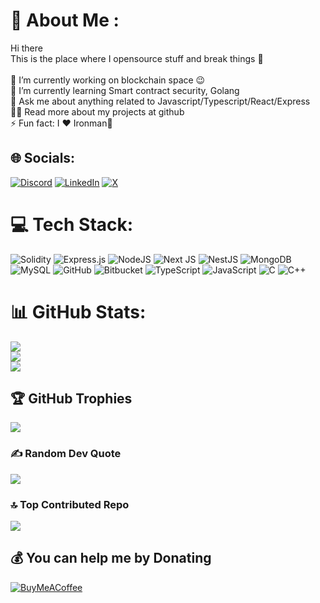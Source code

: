 # 💫 About Me :
Hi there <br>This is the place where I opensource stuff and break things 🤣<br><br>🔭  I’m currently working on blockchain space 😉<br>🌱  I’m currently learning Smart contract security, Golang<br>💬  Ask me about anything related to Javascript/Typescript/React/Express<br>👨‍💻  Read more about my projects at github<br>⚡  Fun fact: I ❤️ Ironman🫰


## 🌐 Socials:
[![Discord](https://img.shields.io/badge/Discord-%237289DA.svg?logo=discord&logoColor=white)](https://discord.gg/ABkDSyGm) 
[![LinkedIn](https://img.shields.io/badge/LinkedIn-%230077B5.svg?logo=linkedin&logoColor=white)](https://www.linkedin.com/in/maheswaran-kr/) 
[![X](https://img.shields.io/badge/X-black.svg?logo=X&logoColor=white)](https://x.com/maheswaran7746)

# 💻 Tech Stack:
![Solidity](https://img.shields.io/badge/Solidity-%23363636.svg?style=for-the-badge&logo=solidity&logoColor=white) ![Express.js](https://img.shields.io/badge/express.js-%23404d59.svg?style=for-the-badge&logo=express&logoColor=%2361DAFB) ![NodeJS](https://img.shields.io/badge/node.js-6DA55F?style=for-the-badge&logo=node.js&logoColor=white) ![Next JS](https://img.shields.io/badge/Next-black?style=for-the-badge&logo=next.js&logoColor=white) ![NestJS](https://img.shields.io/badge/nestjs-%23E0234E.svg?style=for-the-badge&logo=nestjs&logoColor=white) ![MongoDB](https://img.shields.io/badge/MongoDB-%234ea94b.svg?style=for-the-badge&logo=mongodb&logoColor=white) ![MySQL](https://img.shields.io/badge/mysql-4479A1.svg?style=for-the-badge&logo=mysql&logoColor=white) ![GitHub](https://img.shields.io/badge/github-%23121011.svg?style=for-the-badge&logo=github&logoColor=white) ![Bitbucket](https://img.shields.io/badge/bitbucket-%230047B3.svg?style=for-the-badge&logo=bitbucket&logoColor=white) ![TypeScript](https://img.shields.io/badge/typescript-%23007ACC.svg?style=for-the-badge&logo=typescript&logoColor=white) ![JavaScript](https://img.shields.io/badge/javascript-%23323330.svg?style=for-the-badge&logo=javascript&logoColor=%23F7DF1E) ![C](https://img.shields.io/badge/c-%2300599C.svg?style=for-the-badge&logo=c&logoColor=white) ![C++](https://img.shields.io/badge/c++-%2300599C.svg?style=for-the-badge&logo=c%2B%2B&logoColor=white)
# 📊 GitHub Stats:
![](https://github-readme-stats.vercel.app/api?username=Maheswaranx15&theme=dark&hide_border=false&include_all_commits=true&count_private=true)<br/>
![](https://github-readme-streak-stats.herokuapp.com/?user=Maheswaranx15&theme=dark&hide_border=false)<br/>
![](https://github-readme-stats.vercel.app/api/top-langs/?username=Maheswaranx15&theme=dark&hide_border=false&include_all_commits=true&count_private=true&layout=compact)

## 🏆 GitHub Trophies
![](https://github-profile-trophy.vercel.app/?username=Maheswaranx15&theme=radical&no-frame=false&no-bg=true&margin-w=4)

### ✍️ Random Dev Quote
![](https://quotes-github-readme.vercel.app/api?type=horizontal&theme=radical)

### 🔝 Top Contributed Repo
![](https://github-contributor-stats.vercel.app/api?username=Maheswaranx15&limit=5&theme=dark&combine_all_yearly_contributions=true)

  ## 💰 You can help me by Donating
  [![BuyMeACoffee](https://img.shields.io/badge/Buy%20Me%20a%20Coffee-ffdd00?style=for-the-badge&logo=buy-me-a-coffee&logoColor=black)](buymeacoffee.com/maheshwara8) 

  
<!-- Proudly created by Maheshwaran -->
